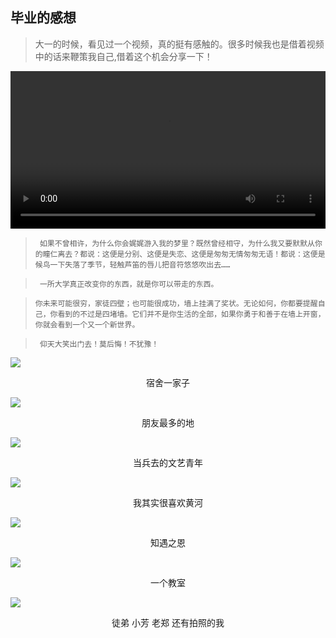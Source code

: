 <!--
 * @Descripttion: 
 * @version: 
 * @Author: suckson
 * @Date: 2019-06-13 20:31:27
 * @LastEditors: suckson
 * @LastEditTime: 2019-10-31 00:22:35
 -->
## 毕业的感想


>大一的时候，看见过一个视频，真的挺有感触的。很多时候我也是借着视频中的话来鞭策我自己,借着这个机会分享一下！

<video width="100%" height="auto" src="https://suckosn-blog.oss-cn-hangzhou.aliyuncs.com/video/video.mp4" controls="controls"> 
</video>

> ` 如果不曾相许，为什么你会娓娓游入我的梦里？既然曾经相守，为什么我又要默默从你的瞳仁离去？都说：这便是分别、这便是失恋、这便是匆匆无情匆匆无语！都说：这便是候鸟一下失落了季节，轻触芦笛的唇儿把音符悠悠吹出去……`

> ` 一所大学真正改变你的东西，就是你可以带走的东西。`

> `你未来可能很穷，家徒四壁；也可能很成功，墙上挂满了奖状。无论如何，你都要提醒自己，你看到的不过是四堵墙。它们并不是你生活的全部，如果你勇于和善于在墙上开窗，你就会看到一个又一个新世界。`

> ` 仰天大笑出门去！莫后悔！不犹豫！`
<!-- 
 - 其是到今天再去看这个视频，发现———已经没有了刚开始时候的躁动与魄力。是自己过于现实了吗？

 - 大学时候玩的非常好的三个朋友，一个当兵没有回来，一个教师资格证还没有着落，一个正在等待命运的安排，而自己虽然从事了计算机相关的工作，却也是身心疲惫。

 - 正像视频里所说的，大学的时候，大家都是抬头看天的，很少有人看地上的路，而当毕业了，大家都是着急走路，很少有人看天上。

 - 宿舍聚会，部门聚会，匆匆一面~~~相互了解之后大家心里都明白，没有几个人过得真正如意！！


 - 让自己变得不再孤独和强大的途径，只有学习。

 - 不忘初心，方得始终！简单自律！

最后附上几张图，为自己的仕途壮胆，为朋友们的前程助力： -->

<!-- <img src="../../public/img/10.jpg">
<p style="text-align:center;">她</p> -->
<img src="https://suckosn-blog.oss-cn-hangzhou.aliyuncs.com/img/1.jpg">
<p style="text-align:center;">宿舍一家子</p>
<img src="https://suckosn-blog.oss-cn-hangzhou.aliyuncs.com/img/3.jpg">
<p style="text-align:center;">朋友最多的地</p>
<img src="https://suckosn-blog.oss-cn-hangzhou.aliyuncs.com/img/4.jpg">
<p style="text-align:center;">当兵去的文艺青年</p>
<img src="https://suckosn-blog.oss-cn-hangzhou.aliyuncs.com/img/5.jpg">
<p style="text-align:center;">我其实很喜欢黄河</p>
<img src="https://suckosn-blog.oss-cn-hangzhou.aliyuncs.com/img/6.jpg">
<p style="text-align:center;">知遇之恩</p>
<img src="https://suckosn-blog.oss-cn-hangzhou.aliyuncs.com/img/7.jpg">
<p style="text-align:center;">一个教室</p>
<img src="https://suckosn-blog.oss-cn-hangzhou.aliyuncs.com/img/8.jpg">
<p style="text-align:center;">徒弟  小芳  老郑  还有拍照的我</p>
